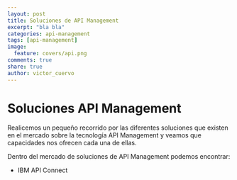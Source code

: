 ```yaml
---
layout: post
title: Soluciones de API Management
excerpt: "bla bla"
categories: api-management
tags: [api-management]
image:
  feature: covers/api.png
comments: true
share: true
author: victor_cuervo
---
```


# Soluciones API Management
Realicemos un pequeño recorrido por las diferentes soluciones que existen en el mercado sobre la tecnología API Management y veamos que capacidades nos ofrecen cada una de ellas.

Dentro del mercado de soluciones de API Management podemos encontrar:

* IBM API Connect
